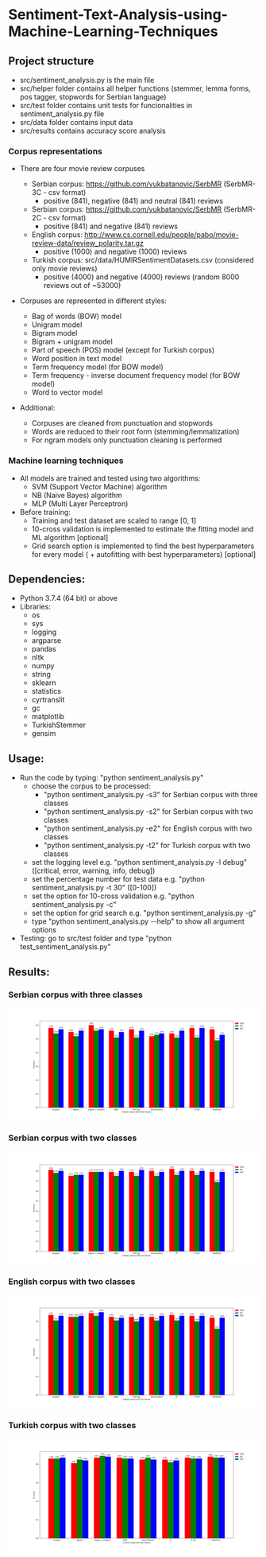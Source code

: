# Sentiment-Text-Analysis-using-Machine-Learning-Techniques

## Project structure
- src/sentiment_analysis.py is the main file
- src/helper folder contains all helper functions (stemmer, lemma forms, pos tagger, stopwords for Serbian language)
- src/test folder contains unit tests for funcionalities in sentiment_analysis.py file
- src/data folder contains input data
- src/results contains accuracy score analysis

### Corpus representations
- There are four movie review corpuses
  - Serbian corpus: https://github.com/vukbatanovic/SerbMR (SerbMR-3C - csv format)
    - positive (841), negative (841) and neutral (841) reviews
  - Serbian corpus: https://github.com/vukbatanovic/SerbMR (SerbMR-2C - csv format)
    - positive (841) and negative (841) reviews
  - English corpus: http://www.cs.cornell.edu/people/pabo/movie-review-data/review_polarity.tar.gz
    - positive (1000) and negative (1000) reviews
  - Turkish corpus: src/data/HUMIRSentimentDatasets.csv (considered only movie reviews)
    - positive (4000) and negative (4000) reviews (random 8000 reviews out of ~53000)

- Corpuses are represented in different styles:
  - Bag of words (BOW) model
  - Unigram model
  - Bigram model
  - Bigram + unigram model
  - Part of speech (POS) model (except for Turkish corpus)
  - Word position in text model
  - Term frequency model (for BOW model)
  - Term frequency - inverse document frequency model (for BOW model)
  - Word to vector model

- Additional:
  - Corpuses are cleaned from punctuation and stopwords
  - Words are reduced to their root form (stemming/lemmatization)
  - For ngram models only punctuation cleaning is performed

### Machine learning techniques
- All models are trained and tested using two algorithms:
  - SVM (Support Vector Machine) algorithm
  - NB (Naive Bayes) algorithm
  - MLP (Multi Layer Perceptron)
- Before training:
  - Training and test dataset are scaled to range [0, 1]
  - 10-cross validation is implemented to estimate the fitting model and ML algorithm [optional]
  - Grid search option is implemented to find the best hyperparameters for every model
    ( + autofitting with best hyperparameters) [optional]

## Dependencies:
- Python 3.7.4 (64 bit) or above
- Libraries:
  - os
  - sys
  - logging
  - argparse
  - pandas
  - nltk
  - numpy
  - string
  - sklearn
  - statistics
  - cyrtranslit
  - gc
  - matplotlib
  - TurkishStemmer
  - gensim

## Usage:
- Run the code by typing: "python sentiment_analysis.py"
  - choose the corpus to be processed:
    - "python sentiment_analysis.py -s3" for Serbian corpus with three classes
    - "python sentiment_analysis.py -s2" for Serbian corpus with two classes
    - "python sentiment_analysis.py -e2" for English corpus with two classes
    - "python sentiment_analysis.py -t2" for Turkish corpus with two classes
  - set the logging level e.g. "python sentiment_analysis.py -l debug" ([critical, error, warning, info, debug])
  - set the percentage number for test data e.g. "python sentiment_analysis.py -t 30" ([0-100])
  - set the option for 10-cross validation e.g. "python sentiment_analysis.py -c"
  - set the option for grid search e.g. "python sentiment_analysis.py -g"
  - type "python sentiment_analysis.py --help" to show all argument options
- Testing: go to src/test folder and type "python test_sentiment_analysis.py"

## Results:
### Serbian corpus with three classes
![alt text](src/results/serbian_corpus_with_three_classes.png)
### Serbian corpus with two classes
![alt text](src/results/serbian_corpus_with_two_classes.png)
### English corpus with two classes
![alt text](src/results/english_corpus_with_two_classes.png)
### Turkish corpus with two classes
![alt text](src/results/turkish_corpus_with_two_classes.png)
